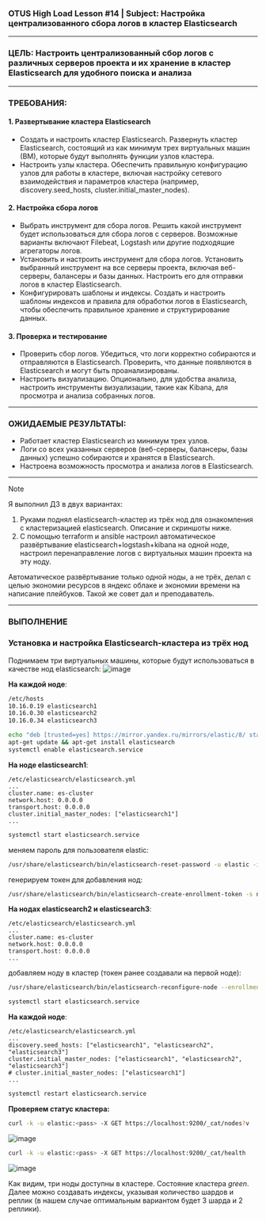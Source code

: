 ### OTUS High Load Lesson #14 | Subject: Настройка централизованного сбора логов в кластер Elasticsearch
-----------------
### ЦЕЛЬ: Настроить централизованный сбор логов с различных серверов проекта и их хранение в кластер Elasticsearch для удобного поиска и анализа
-----------------
### ТРЕБОВАНИЯ: 
#### 1. Развертывание кластера Elasticsearch
- Создать и настроить кластер Elasticsearch. Развернуть кластер Elasticsearch, состоящий из как минимум трех виртуальных машин (ВМ), которые будут выполнять функции узлов кластера.
- Настроить узлы кластера. Обеспечить правильную конфигурацию узлов для работы в кластере, включая настройку сетевого взаимодействия и параметров кластера (например, discovery.seed_hosts, cluster.initial_master_nodes).
#### 2.  Настройка сбора логов
- Выбрать инструмент для сбора логов. Решить какой инструмент будет использоваться для сбора логов с серверов. Возможные варианты включают Filebeat, Logstash или другие подходящие агрегаторы логов.
- Установить и настроить инструмент для сбора логов. Установить выбранный инструмент на все серверы проекта, включая веб-серверы, балансеры и базы данных. Настроить его для отправки логов в кластер Elasticsearch.
- Конфигурировать шаблоны и индексы. Создать и настроить шаблоны индексов и правила для обработки логов в Elasticsearch, чтобы обеспечить правильное хранение и структурирование данных.
#### 3. Проверка и тестирование
- Проверить сбор логов. Убедиться, что логи корректно собираются и отправляются в Elasticsearch. Проверить, что данные появляются в Elasticsearch и могут быть проанализированы.
- Настроить визуализацию. Опционально, для удобства анализа, настроить инструменты визуализации, такие как Kibana, для просмотра и анализа собранных логов.
----------------
### ОЖИДАЕМЫЕ РЕЗУЛЬТАТЫ:
- Работает кластер Elasticsearch из минимум трех узлов.
- Логи со всех указанных серверов (веб-серверы, балансеры, базы данных) успешно собираются и хранятся в Elasticsearch.
- Настроена возможность просмотра и анализа логов в Elasticsearch.

----------------
>[!NOTE]
>Я выполнил ДЗ в двух вариантах:
>1. Руками поднял elasticsearch-кластер из трёх нод для ознакомления с кластеризацией elasticsearch. Описание и скриншоты ниже.
>2. С помощью terraform и ansible настроил автоматическое развёртывание elasticsearch+logstash+kibana на одной ноде, настроил перенаправление логов с виртуальных машин проекта на эту ноду.
>
>
>   Автоматическое развёртывание только одной ноды, а не трёх, делал с целью экономии ресурсов в яндекс облаке и экономии времени на написание плейбуков. Такой же совет дал и преподаватель.
----------------
### ВЫПОЛНЕНИЕ
### Установка и настройка Elasticsearch-кластера из трёх нод

Поднимаем три виртуальных машины, которые будут использоваться в качестве нод elasticsearch: 
![image](https://github.com/user-attachments/assets/3559df7d-e8d2-4dd8-a8a1-a80a4b81bdfb)

__На каждой ноде__:
```bash
/etc/hosts
10.16.0.19 elasticsearch1
10.16.0.30 elasticsearch2
10.16.0.34 elasticsearch3
```
```bash
echo "deb [trusted=yes] https://mirror.yandex.ru/mirrors/elastic/8/ stable main" | sudo tee /etc/apt/sources.list.d/elastic-8.x.list
apt-get update && apt-get install elasticsearch
systemctl enable elasticsearch.service
```
__На ноде elasticsearch1__:
```
/etc/elasticsearch/elasticsearch.yml
...
cluster.name: es-cluster
network.host: 0.0.0.0
transport.host: 0.0.0.0
cluster.initial_master_nodes: ["elasticsearch1"]
...
```
```bash
systemctl start elasticsearch.service
```
меняем пароль для пользователя elastic:
```bash
/usr/share/elasticsearch/bin/elasticsearch-reset-password -u elastic -i
```
генерируем токен для добавления нод:
```bash
/usr/share/elasticsearch/bin/elasticsearch-create-enrollment-token -s node
```
__На нодах elasticsearch2 и elasticsearch3__:
```
/etc/elasticsearch/elasticsearch.yml
...
cluster.name: es-cluster
network.host: 0.0.0.0
transport.host: 0.0.0.0
...
```
добавляем ноду в кластер (токен ранее создавали на первой ноде):
```bash
/usr/share/elasticsearch/bin/elasticsearch-reconfigure-node --enrollment-token <token>
```
```bash
systemctl start elasticsearch.service
```
__На каждой ноде__:
```
/etc/elasticsearch/elasticsearch.yml
...
discovery.seed_hosts: ["elasticsearch1", "elasticsearch2", "elasticsearch3"]
cluster.initial_master_nodes: ["elasticsearch1", "elasticsearch2", "elasticsearch3"]
# cluster.initial_master_nodes: ["elasticsearch1"]
...
```
```bash
systemctl restart elasticsearch.service
```
__Проверяем статус кластера:__
```bash
curl -k -u elastic:<pass> -X GET https://localhost:9200/_cat/nodes?v
```
![image](https://github.com/user-attachments/assets/fb44643a-1a59-4bb8-ad2b-18e06ce95636)

```bash
curl -k -u elastic:<pass> -X GET https://localhost:9200/_cat/health
```
![image](https://github.com/user-attachments/assets/9b7954a8-ed60-4dbf-962a-1500fa4d8c29)

Как видим, три ноды доступны в кластере. Состояние кластера _green_. Далее можно создавать индексы, указывая количество шардов и реплик (в нашем случае оптимальным вариантом будет 3 шарда и 2 реплики).
 


